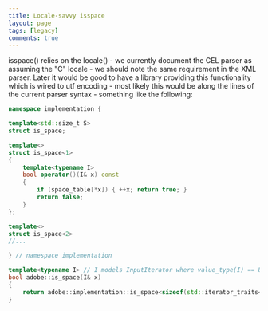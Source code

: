 ```yaml
---
title: Locale-savvy isspace
layout: page
tags: [legacy]
comments: true
---
```


isspace() relies on the locale() - we currently document the CEL parser as assuming the "C" locale - we should note the same requirement in the XML parser. Later it would be good to have a library providing this functionality which is wired to utf encoding - most likely this would be along the lines of the current parser syntax - something like the following:

```cpp
namespace implementation {

template<std::size_t S>
struct is_space;

template<>
struct is_space<1>
{
	template<typename I>
	bool operator()(I& x) const
	{
		if (space_table[*x]) { ++x; return true; }
		return false;
	}
};

template<>
struct is_space<2>
//...

} // namespace implementation

template<typename I> // I models InputIterator where value_type(I) == UTF encoded character
bool adobe::is_space(I& x)
{
	return adobe::implementation::is_space<sizeof(std::iterator_traits<I>::value_type)>()(x)
}
```
